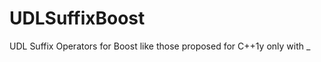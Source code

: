 UDLSuffixBoost
==============

UDL Suffix Operators for Boost like those proposed for C++1y only with _